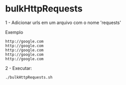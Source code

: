 bulkHttpRequests
==========================

1 - Adicionar urls em um arquivo com o nome 'requests'

Exemplo

	http://google.com
	http://google.com
	http://google.com
	http://google.com
	http://google.com


2 - Executar:

	./bulkHttpRequests.sh
